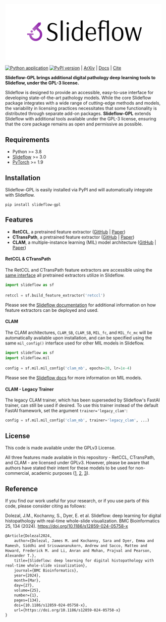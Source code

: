 ![slideflow logo](https://github.com/jamesdolezal/slideflow/raw/master/docs-source/pytorch_sphinx_theme/images/slideflow-banner.png)

[![Python application](https://github.com/slideflow/slideflow-gpl/actions/workflows/python-app.yml/badge.svg?branch=master)](https://github.com/slideflow/slideflow-gpl/actions/workflows/python-app.yml)
[![PyPI version](https://badge.fury.io/py/slideflow-gpl.svg)](https://badge.fury.io/py/slideflow-gpl)
| [ArXiv](https://arxiv.org/abs/2304.04142) | [Docs](https://slideflow.dev) | [Cite](#reference)


**Slideflow-GPL brings additional digital pathology deep learning tools to Slideflow, under the GPL-3 license.**

Slideflow is designed to provide an accessible, easy-to-use interface for developing state-of-the-art pathology models. While the core Slideflow package integrates with a wide range of cutting-edge methods and models, the variability in licensing practices necessitates that some functionality is distributed through separate add-on packages. **Slideflow-GPL** extends Slideflow with additional tools available under the GPL-3 license, ensuring that the core package remains as open and permissive as possible.

## Requirements
- Python >= 3.8
- [Slideflow](https://github.com/jamesdolezal/slideflow) >= 3.0
- [PyTorch](https://pytorch.org/) >= 1.9

## Installation
Slideflow-GPL is easily installed via PyPI and will automatically integrate with Slideflow.

```
pip install slideflow-gpl
```

## Features
- **RetCCL**, a pretrained feature extractor ([GitHub](https://github.com/Xiyue-Wang/RetCCL) | [Paper](https://www.sciencedirect.com/science/article/abs/pii/S1361841522002730))
- **CTransPath**, a pretrained feature extractor ([GitHub](https://github.com/Xiyue-Wang/TransPath) | [Paper](https://www.sciencedirect.com/science/article/abs/pii/S1361841522002043))
- **CLAM**, a multiple-instance learning (MIL) model architecture ([GitHub](https://github.com/mahmoodlab/CLAM) | [Paper](https://www.nature.com/articles/s41551-020-00682-w))

#### RetCCL & CTransPath

The RetCCL and CTransPath feature extractors are accessible using the [same interface](https://slideflow.dev/mil/#generating-features) all pretrained extractors utilize in Slideflow.

```python
import slideflow as sf

retccl = sf.build_feature_extractor('retccl')
```

Please see the [Slideflow documentation](https://slideflow.dev/mil/#generating-features) for additional information on how feature extractors can be deployed and used. 

#### CLAM

The CLAM architectures, `CLAM_SB`, `CLAM_SB`, `MIL_fc`, and `MIL_fc_mc` will be automatically available upon installation, and can be specified using the same `mil_config()` interface used for other MIL models in Slideflow.

```python
import slideflow as sf
import slideflow.mil

config = sf.mil.mil_config('clam_mb', epochs=20, lr=1e-4)
```

Please see the [Slideflow docs](https://slideflow.dev/mil/) for more information on MIL models.

#### CLAM - Legacy Trainer

The legacy CLAM trainer, which has been superseded by Slideflow's FastAI trainer, can still be used if desired. To use this trainer instead of the default FastAI framework, set the argument `trainer='legacy_clam'`:

```python
config = sf.mil.mil_config('clam_mb', trainer='legacy_clam', ...)
```

## License
This code is made available under the GPLv3 License.

All three features made available in this repository - RetCCL, CTransPath, and CLAM - are licensed under GPLv3. However, please be aware that authors have stated their intent for these models to be used for non-commercial, academic purposes ([1](https://github.com/Xiyue-Wang/RetCCL), [2](https://github.com/Xiyue-Wang/TransPath), [3](https://github.com/mahmoodlab/CLAM)). 

## Reference
If you find our work useful for your research, or if you use parts of this code, please consider citing as follows:

Dolezal, J.M., Kochanny, S., Dyer, E. et al. Slideflow: deep learning for digital histopathology with real-time whole-slide visualization. BMC Bioinformatics 25, 134 (2024). https://doi.org/10.1186/s12859-024-05758-x

```
@Article{Dolezal2024,
    author={Dolezal, James M. and Kochanny, Sara and Dyer, Emma and Ramesh, Siddhi and Srisuwananukorn, Andrew and Sacco, Matteo and Howard, Frederick M. and Li, Anran and Mohan, Prajval and Pearson, Alexander T.},
    title={Slideflow: deep learning for digital histopathology with real-time whole-slide visualization},
    journal={BMC Bioinformatics},
    year={2024},
    month={Mar},
    day={27},
    volume={25},
    number={1},
    pages={134},
    doi={10.1186/s12859-024-05758-x},
    url={https://doi.org/10.1186/s12859-024-05758-x}
}
```
